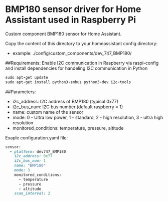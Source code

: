 # BMP180 sensor driver for Home Assistant used in Raspberry Pi
Custom component BMP180 sensor for Home Assistant.

Copy the content of this directory to your homeassistant config directory:
  - example: ./config/custom_components/dev_747_BMP180/

##Requirements:
Enable I2C communication in Raspberry via raspi-config and install dependencies for handeling I2C communication in Python
```ruby
sudo apt-get update
sudo apt-get install python3-smbus python3-dev i2c-tools
```

##Parameters:
  - i2c_address: I2C address of BMP180 (typical 0x77)
  - i2c_bus_num: I2C bus number (default raspberry = 1)
  - name: custom name of the sensor
  - mode: 0 - Ultra low power, 1 - standard, 2 - high resolution, 3 - ultra high resolution
  - monitored_conditions: temperature, pressure, altitude

Exaple configuration.yaml file:
```ruby
sensor:
  - platform: dev747_BMP180
    i2c_address: 0x77
    i2c_bus_num: 1
    name: "BMP180"
    mode: 3
    monitored_conditions:
      - temperature
      - pressure
      - altitude
    scan_interval: 2 
```
